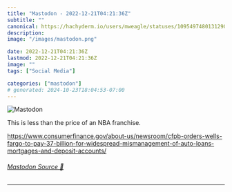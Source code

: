 ```yaml
---
title: "Mastodon - 2022-12-21T04:21:36Z"
subtitle: ""
canonical: https://hachyderm.io/users/mweagle/statuses/109549748013129096
description:
image: "/images/mastodon.png"

date: 2022-12-21T04:21:36Z
lastmod: 2022-12-21T04:21:36Z
image: ""
tags: ["Social Media"]

categories: ["mastodon"]
# generated: 2024-10-23T18:04:53-07:00
---
```

![Mastodon](/images/mastodon.png)

<p>This is less than the price of an NBA franchise.</p><p><a href="https://www.consumerfinance.gov/about-us/newsroom/cfpb-orders-wells-fargo-to-pay-37-billion-for-widespread-mismanagement-of-auto-loans-mortgages-and-deposit-accounts/" target="_blank" rel="nofollow noopener noreferrer" translate="no"><span class="invisible">https://www.</span><span class="ellipsis">consumerfinance.gov/about-us/n</span><span class="invisible">ewsroom/cfpb-orders-wells-fargo-to-pay-37-billion-for-widespread-mismanagement-of-auto-loans-mortgages-and-deposit-accounts/</span></a></p>


###### [Mastodon Source 🐘](https://hachyderm.io/@mweagle/109549748013129096)

___
